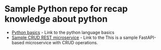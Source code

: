 # Sample Python repo for recap knowledge about python

- [Python basics](./python_basics.md) - Link to the python language basics 
- [Sample CRUD REST microservice](./sample_rest_app.md) - Link to the This is a sample FastAPI-based microservice with CRUD operations.
